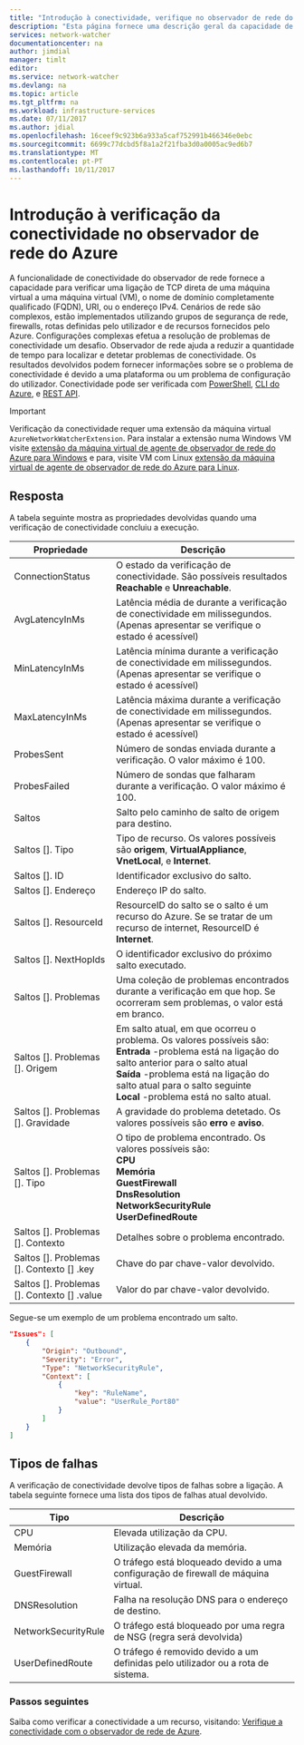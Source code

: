 ```yaml
---
title: "Introdução à conectividade, verifique no observador de rede do Azure | Microsoft Docs"
description: "Esta página fornece uma descrição geral da capacidade de conectividade do observador de rede"
services: network-watcher
documentationcenter: na
author: jimdial
manager: timlt
editor: 
ms.service: network-watcher
ms.devlang: na
ms.topic: article
ms.tgt_pltfrm: na
ms.workload: infrastructure-services
ms.date: 07/11/2017
ms.author: jdial
ms.openlocfilehash: 16ceef9c923b6a933a5caf752991b466346e0ebc
ms.sourcegitcommit: 6699c77dcbd5f8a1a2f21fba3d0a0005ac9ed6b7
ms.translationtype: MT
ms.contentlocale: pt-PT
ms.lasthandoff: 10/11/2017
---
```

# <a name="introduction-to-connectivity-check-in-azure-network-watcher"></a>Introdução à verificação da conectividade no observador de rede do Azure

A funcionalidade de conectividade do observador de rede fornece a capacidade para verificar uma ligação de TCP direta de uma máquina virtual a uma máquina virtual (VM), o nome de domínio completamente qualificado (FQDN), URI, ou o endereço IPv4. Cenários de rede são complexos, estão implementados utilizando grupos de segurança de rede, firewalls, rotas definidas pelo utilizador e de recursos fornecidos pelo Azure. Configurações complexas efetua a resolução de problemas de conectividade um desafio. Observador de rede ajuda a reduzir a quantidade de tempo para localizar e detetar problemas de conectividade. Os resultados devolvidos podem fornecer informações sobre se o problema de conectividade é devido a uma plataforma ou um problema de configuração do utilizador. Conectividade pode ser verificada com [PowerShell](network-watcher-connectivity-powershell.md), [CLI do Azure](network-watcher-connectivity-cli.md), e [REST API](network-watcher-connectivity-rest.md).

> [!IMPORTANT]
> Verificação da conectividade requer uma extensão da máquina virtual `AzureNetworkWatcherExtension`. Para instalar a extensão numa Windows VM visite [extensão da máquina virtual de agente de observador de rede do Azure para Windows](../virtual-machines/windows/extensions-nwa.md) e para, visite VM com Linux [extensão da máquina virtual de agente de observador de rede do Azure para Linux](../virtual-machines/linux/extensions-nwa.md).

## <a name="response"></a>Resposta

A tabela seguinte mostra as propriedades devolvidas quando uma verificação de conectividade concluiu a execução.

|Propriedade  |Descrição  |
|---------|---------|
|ConnectionStatus     | O estado da verificação de conectividade. São possíveis resultados **Reachable** e **Unreachable**.        |
|AvgLatencyInMs     | Latência média de durante a verificação de conectividade em milissegundos. (Apenas apresentar se verifique o estado é acessível)        |
|MinLatencyInMs     | Latência mínima durante a verificação de conectividade em milissegundos. (Apenas apresentar se verifique o estado é acessível)        |
|MaxLatencyInMs     | Latência máxima durante a verificação de conectividade em milissegundos. (Apenas apresentar se verifique o estado é acessível)        |
|ProbesSent     | Número de sondas enviada durante a verificação. O valor máximo é 100.        |
|ProbesFailed     | Número de sondas que falharam durante a verificação. O valor máximo é 100.        |
|Saltos     | Salto pelo caminho de salto de origem para destino.        |
|Saltos []. Tipo     | Tipo de recurso. Os valores possíveis são **origem**, **VirtualAppliance**, **VnetLocal**, e **Internet**.        |
|Saltos []. ID | Identificador exclusivo do salto.|
|Saltos []. Endereço | Endereço IP do salto.|
|Saltos []. ResourceId | ResourceID do salto se o salto é um recurso do Azure. Se se tratar de um recurso de internet, ResourceID é **Internet**. |
|Saltos []. NextHopIds | O identificador exclusivo do próximo salto executado.|
|Saltos []. Problemas | Uma coleção de problemas encontrados durante a verificação em que hop. Se ocorreram sem problemas, o valor está em branco.|
|Saltos []. Problemas []. Origem | Em salto atual, em que ocorreu o problema. Os valores possíveis são:<br/> **Entrada** -problema está na ligação do salto anterior para o salto atual<br/>**Saída** -problema está na ligação do salto atual para o salto seguinte<br/>**Local** -problema está no salto atual.|
|Saltos []. Problemas []. Gravidade | A gravidade do problema detetado. Os valores possíveis são **erro** e **aviso**. |
|Saltos []. Problemas []. Tipo |O tipo de problema encontrado. Os valores possíveis são: <br/>**CPU**<br/>**Memória**<br/>**GuestFirewall**<br/>**DnsResolution**<br/>**NetworkSecurityRule**<br/>**UserDefinedRoute** |
|Saltos []. Problemas []. Contexto |Detalhes sobre o problema encontrado.|
|Saltos []. Problemas []. Contexto [] .key |Chave do par chave-valor devolvido.|
|Saltos []. Problemas []. Contexto [] .value |Valor do par chave-valor devolvido.|

Segue-se um exemplo de um problema encontrado um salto.

```json
"Issues": [
    {
        "Origin": "Outbound",
        "Severity": "Error",
        "Type": "NetworkSecurityRule",
        "Context": [
            {
                "key": "RuleName",
                "value": "UserRule_Port80"
            }
        ]
    }
]
```
## <a name="fault-types"></a>Tipos de falhas

A verificação de conectividade devolve tipos de falhas sobre a ligação. A tabela seguinte fornece uma lista dos tipos de falhas atual devolvido.

|Tipo  |Descrição  |
|---------|---------|
|CPU     | Elevada utilização da CPU.       |
|Memória     | Utilização elevada da memória.       |
|GuestFirewall     | O tráfego está bloqueado devido a uma configuração de firewall de máquina virtual.        |
|DNSResolution     | Falha na resolução DNS para o endereço de destino.        |
|NetworkSecurityRule    | O tráfego está bloqueado por uma regra de NSG (regra será devolvida)        |
|UserDefinedRoute|O tráfego é removido devido a um definidas pelo utilizador ou a rota de sistema. |

### <a name="next-steps"></a>Passos seguintes

Saiba como verificar a conectividade a um recurso, visitando: [Verifique a conectividade com o observador de rede de Azure](network-watcher-connectivity-powershell.md).

<!--Image references-->
[1]: ./media/network-watcher-next-hop-overview/figure1.png

